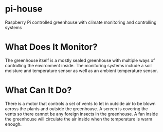 # pi-house

Raspberry Pi controlled greenhouse with climate monitoring and controlling systems

# What Does It Monitor?

The greenhouse itself is a mostly sealed greenhouse with multiple ways of controlling the environment inside. The monitoring systems include a soil moisture and temperature sensor as well as an ambient temperature sensor.

# What Can It Do?

There is a motor that controls a set of vents to let in outside air to be blown across the plants and outside the greenhouse. A screen is covering the vents so there cannot be any foreign insects in the greenhouse. A fan inside the greenhouse will circulate the air inside when the temperature is warm enough.